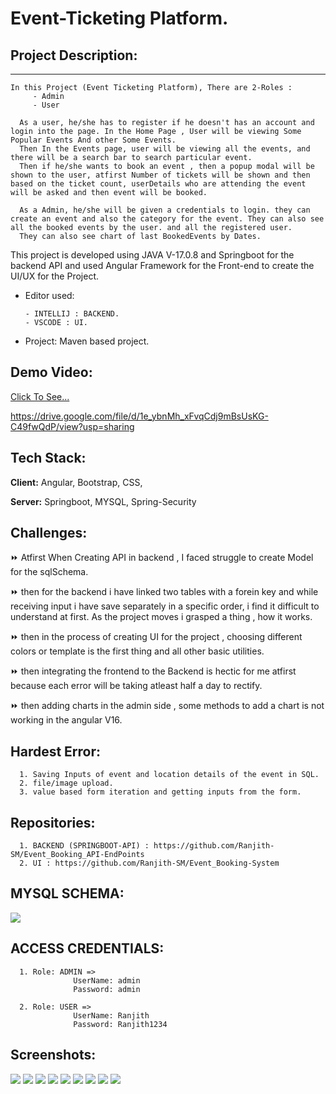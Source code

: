 
# Event-Ticketing Platform.

## Project Description:
---------------------------
    In this Project (Event Ticketing Platform), There are 2-Roles :
         - Admin
         - User 
   
      As a user, he/she has to register if he doesn't has an account and login into the page. In the Home Page , User will be viewing Some Popular Events And other Some Events.
      Then In the Events page, user will be viewing all the events, and there will be a search bar to search particular event.
      Then if he/she wants to book an event , then a popup modal will be shown to the user, atfirst Number of tickets will be shown and then based on the ticket count, userDetails who are attending the event will be asked and then event will be booked.

      As a Admin, he/she will be given a credentials to login. they can create an event and also the category for the event. They can also see all the booked events by the user. and all the registered user.
      They can also see chart of last BookedEvents by Dates.

This project is developed using JAVA V-17.0.8 and Springboot for the backend API and used Angular Framework for the Front-end to create the UI/UX for the Project.

- Editor used: 
   
      - INTELLIJ : BACKEND.
      - VSCODE : UI.

- Project: Maven based project.

## Demo Video:
<a href="https://drive.google.com/drive/folders/1d05jfBRp2G2IBPkurjtPJN93glCI_gNO?usp=sharing" > Click To See...</a>

https://drive.google.com/file/d/1e_ybnMh_xFvqCdj9mBsUsKG-C49fwQdP/view?usp=sharing

## Tech Stack:

**Client:** Angular, Bootstrap, CSS, 

**Server:** Springboot, MYSQL, Spring-Security


## Challenges:
   ⏩ Atfirst When Creating API in backend , I faced struggle to create Model for the sqlSchema.

   ⏩ then for the backend i have linked two tables with a forein key and while receiving input i have save separately in a specific order, i find it difficult to understand at first. As the project moves i grasped a thing , how it works.

   ⏩ then in the process of creating UI for the project , choosing different colors or template is the first thing and all other basic utilities. 

   ⏩ then integrating the frontend to the Backend is hectic for me atfirst because each error will be taking atleast half a day to rectify.

   ⏩ then adding charts in the admin side , some methods to add a chart is not working in the angular V16. 
## Hardest Error:
      1. Saving Inputs of event and location details of the event in SQL. 
      2. file/image upload.
      3. value based form iteration and getting inputs from the form.




## Repositories:
      1. BACKEND (SPRINGBOOT-API) : https://github.com/Ranjith-SM/Event_Booking_API-EndPoints
      2. UI : https://github.com/Ranjith-SM/Event_Booking-System

## MYSQL SCHEMA:

<img src="Screenshots/SQLSchema.png">

## ACCESS CREDENTIALS:

      1. Role: ADMIN => 
                  UserName: admin
                  Password: admin

      2. Role: USER => 
                  UserName: Ranjith
                  Password: Ranjith1234

## Screenshots:

<img src="Screenshots/userhome.png">

<img src="Screenshots/event.png">

<img src="Screenshots/eventSearch.png">

<img src="Screenshots/BookedEvents.png">

<img src="Screenshots/dashboard.png">

<img src="Screenshots/category.png">

<img src="Screenshots/eventAdmin.png">

<img src="Screenshots/adminBooked.png">

<img src="Screenshots/viewUsers.png">



 

